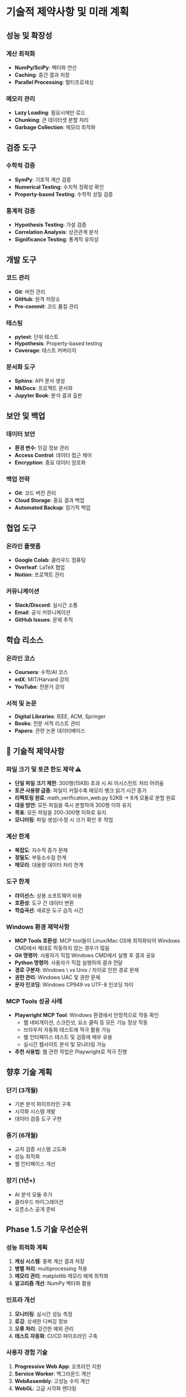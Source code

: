 # 기술적 제약사항 및 미래 계획

## 성능 및 확장성

### 계산 최적화
- **NumPy/SciPy**: 벡터화 연산
- **Caching**: 중간 결과 저장
- **Parallel Processing**: 멀티프로세싱

### 메모리 관리
- **Lazy Loading**: 필요시에만 로드
- **Chunking**: 큰 데이터셋 분할 처리
- **Garbage Collection**: 메모리 최적화

## 검증 도구

### 수학적 검증
- **SymPy**: 기호적 계산 검증
- **Numerical Testing**: 수치적 정확성 확인
- **Property-based Testing**: 수학적 성질 검증

### 통계적 검증
- **Hypothesis Testing**: 가설 검증
- **Correlation Analysis**: 상관관계 분석
- **Significance Testing**: 통계적 유의성

## 개발 도구

### 코드 관리
- **Git**: 버전 관리
- **GitHub**: 원격 저장소
- **Pre-commit**: 코드 품질 관리

### 테스팅
- **pytest**: 단위 테스트
- **Hypothesis**: Property-based testing
- **Coverage**: 테스트 커버리지

### 문서화 도구
- **Sphinx**: API 문서 생성
- **MkDocs**: 프로젝트 문서화
- **Jupyter Book**: 분석 결과 출판

## 보안 및 백업

### 데이터 보안
- **환경 변수**: 민감 정보 관리
- **Access Control**: 데이터 접근 제어
- **Encryption**: 중요 데이터 암호화

### 백업 전략
- **Git**: 코드 버전 관리
- **Cloud Storage**: 중요 결과 백업
- **Automated Backup**: 정기적 백업

## 협업 도구

### 온라인 플랫폼
- **Google Colab**: 클라우드 컴퓨팅
- **Overleaf**: LaTeX 협업
- **Notion**: 프로젝트 관리

### 커뮤니케이션
- **Slack/Discord**: 실시간 소통
- **Email**: 공식 커뮤니케이션
- **GitHub Issues**: 문제 추적

## 학습 리소스

### 온라인 코스
- **Coursera**: 수학/AI 코스
- **edX**: MIT/Harvard 강의
- **YouTube**: 전문가 강의

### 서적 및 논문
- **Digital Libraries**: IEEE, ACM, Springer
- **Books**: 전문 서적 리스트 관리
- **Papers**: 관련 논문 데이터베이스

## 🚨 기술적 제약사항

### 파일 크기 및 토큰 한도 제약 ⚠️
- **단일 파일 크기 제한**: 300행(15KB) 초과 시 AI 어시스턴트 처리 어려움
- **토큰 사용량 급증**: 파일이 커질수록 메모리 뱅크 읽기 시간 증가
- **리팩토링 완료**: math_verification_web.py 52KB → 8개 모듈로 분할 완료
- **대응 방안**: 모든 파일을 즉시 분할하여 300행 이하 유지
- **목표**: 모든 파일을 200-300행 이하로 유지
- **모니터링**: 파일 생성/수정 시 크기 확인 후 작업

### 계산 한계
- **복잡도**: 지수적 증가 문제
- **정밀도**: 부동소수점 한계
- **메모리**: 대용량 데이터 처리 한계

### 도구 한계
- **라이선스**: 상용 소프트웨어 비용
- **호환성**: 도구 간 데이터 변환
- **학습곡선**: 새로운 도구 습득 시간

### Windows 환경 제약사항
- **MCP Tools 호환성**: MCP tool들이 Linux/Mac OS에 최적화되어 Windows CMD에서 제대로 작동하지 않는 경우가 많음
- **Git 명령어**: 사용자가 직접 Windows CMD에서 실행 후 결과 공유
- **Python 명령어**: 사용자가 직접 실행하여 결과 전달
- **경로 구분자**: Windows \ vs Unix / 차이로 인한 경로 문제
- **권한 관리**: Windows UAC 및 권한 문제
- **문자 인코딩**: Windows CP949 vs UTF-8 인코딩 차이

### MCP Tools 성공 사례
- **Playwright MCP Tool**: Windows 환경에서 안정적으로 작동 확인
  - 웹 네비게이션, 스크린샷, 요소 클릭 등 모든 기능 정상 작동
  - 브라우저 자동화 테스트에 적극 활용 가능
  - 웹 인터페이스 테스트 및 검증에 매우 유용
  - 실시간 웹사이트 분석 및 모니터링 가능
- **추천 사용법**: 웹 관련 작업은 Playwright로 적극 진행

## 향후 기술 계획

### 단기 (3개월)
- 기본 분석 파이프라인 구축
- 시각화 시스템 개발
- 데이터 검증 도구 구현

### 중기 (6개월)
- 교차 검증 시스템 고도화
- 성능 최적화
- 웹 인터페이스 개선

### 장기 (1년+)
- AI 분석 모듈 추가
- 클라우드 마이그레이션
- 오픈소스 공개 준비

## Phase 1.5 기술 우선순위

### 성능 최적화 계획
1. **캐싱 시스템**: 중복 계산 결과 저장
2. **병렬 처리**: multiprocessing 적용
3. **메모리 관리**: matplotlib 메모리 해제 최적화
4. **알고리즘 개선**: NumPy 벡터화 활용

### 인프라 개선
1. **모니터링**: 실시간 성능 측정
2. **로깅**: 상세한 디버깅 정보
3. **오류 처리**: 강건한 예외 관리
4. **테스트 자동화**: CI/CD 파이프라인 구축

### 사용자 경험 기술
1. **Progressive Web App**: 오프라인 지원
2. **Service Worker**: 백그라운드 계산
3. **WebAssembly**: 고성능 수치 계산
4. **WebGL**: 고급 시각화 렌더링
